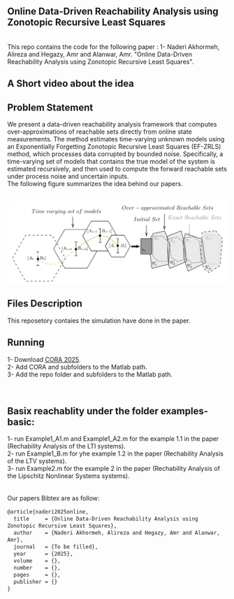 ## Online Data-Driven Reachability Analysis using Zonotopic Recursive Least Squares
<br/> 
This repo contains the code for the following paper :
1- Naderi Akhormeh, Alireza and Hegazy, Amr and Alanwar, Amr. "Online Data-Driven Reachability Analysis using Zonotopic Recursive Least Squares".

## A Short video about the idea
 

## Problem Statement
We present a data-driven reachability analysis framework that computes over-approximations of reachable sets directly from online state measurements. The method estimates time-varying unknown models using an Exponentially Forgetting Zonotopic Recursive Least Squares (EF-ZRLS) method, which processes data corrupted by bounded noise. Specifically, a time-varying set of models that contains the true model of the system is estimated recursively, and then used to compute the forward reachable sets under process noise and uncertain inputs.<br />
The following figure summarizes the idea behind our papers.
<br /> <br />
<p align="center">
<img
src="Figures/diagram.jpg"
raw=true
alt="Subject Pronouns"
width=500
/>
</p>

## Files Description 
This reposetory contaies the simulation have done in the paper.<br />


## Running 
1- Download [CORA 2025](https://tumcps.github.io/CORA//pages/archive/v2025/index.html).<br />
2- Add CORA and subfolders to the Matlab path.  <br />
3- Add the repo folder and subfolders to the Matlab path.  <br />
<br />
<br />
## Basix reachablity under the folder examples-basic:<br />
1- run Example1_A1.m and Example1_A2.m for the example 1.1 in the paper (Rechability Analysis of the LTI systems).<br />
2- run Example1_B.m for yhe example 1.2 in the paper (Rechability Analysis of the LTV systems).<br />
3- run Example2.m for the example 2 in the paper (Rechability Analysis of the Lipschitz Nonlinear Systems systems).<br />
<br />
<br />
Our papers Bibtex are as follow:<br />
```
@article{naderi2025online,
  title     = {Online Data-Driven Reachability Analysis using Zonotopic Recursive Least Squares},
  author    = {Naderi Akhormeh, Alireza and Hegazy, Amr and Alanwar, Amr},
  journal   = {To be filled},
  year      = {2025},
  volume    = {},
  number    = {},
  pages     = {},
  publisher = {}
}

```
